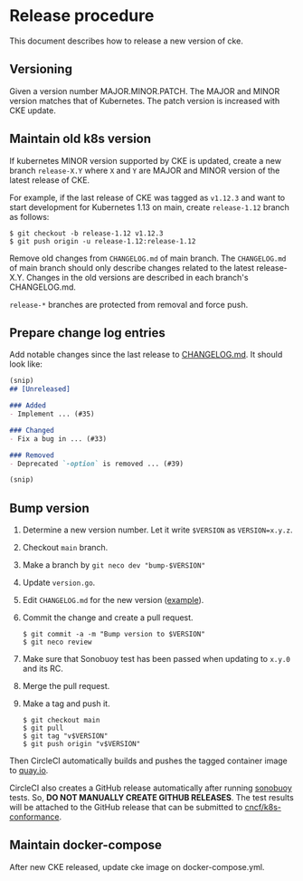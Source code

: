 Release procedure
=================

This document describes how to release a new version of cke.

Versioning
----------

Given a version number MAJOR.MINOR.PATCH.
The MAJOR and MINOR version matches that of Kubernetes.
The patch version is increased with CKE update.

Maintain old k8s version
------------------------

If kubernetes MINOR version supported by CKE is updated, create a new branch `release-X.Y`
where `X` and `Y` are MAJOR and MINOR version of the latest release of CKE.

For example, if the last release of CKE was tagged as `v1.12.3` and want to start
development for Kubernetes 1.13 on main, create `release-1.12` branch as follows:

```console
$ git checkout -b release-1.12 v1.12.3
$ git push origin -u release-1.12:release-1.12
```

Remove old changes from `CHANGELOG.md` of main branch.
The `CHANGELOG.md` of main branch should only describe changes related to the latest release-X.Y.
Changes in the old versions are described in each branch's CHANGELOG.md.

`release-*` branches are protected from removal and force push.

Prepare change log entries
--------------------------

Add notable changes since the last release to [CHANGELOG.md](CHANGELOG.md).
It should look like:

```markdown
(snip)
## [Unreleased]

### Added
- Implement ... (#35)

### Changed
- Fix a bug in ... (#33)

### Removed
- Deprecated `-option` is removed ... (#39)

(snip)
```

Bump version
------------

1. Determine a new version number.  Let it write `$VERSION` as `VERSION=x.y.z`.
2. Checkout `main` branch.
3. Make a branch by `git neco dev "bump-$VERSION"`
4. Update `version.go`.
5. Edit `CHANGELOG.md` for the new version ([example][]).
6. Commit the change and create a pull request.

    ```console
    $ git commit -a -m "Bump version to $VERSION"
    $ git neco review
    ```
7. Make sure that Sonobuoy test has been passed when updating to `x.y.0` and its RC.
8. Merge the pull request.
9. Make a tag and push it.

    ```console
    $ git checkout main
    $ git pull
    $ git tag "v$VERSION"
    $ git push origin "v$VERSION"
    ```

Then CircleCI automatically builds and pushes the tagged container image to [quay.io](https://quay.io/cybozu/cke).

CircleCI also creates a GitHub release automatically after running [sonobuoy](./sonobuoy) tests.
So, **DO NOT MANUALLY CREATE GITHUB RELEASES**.  The test results will be attached to the GitHub
release that can be submitted to [cncf/k8s-conformance](https://github.com/cncf/k8s-conformance).

Maintain docker-compose
-----------------------

After new CKE released, update cke image on docker-compose.yml.

[example]: https://github.com/cybozu-go/etcdpasswd/commit/77d95384ac6c97e7f48281eaf23cb94f68867f79
